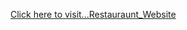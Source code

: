 <a href="https://utkarshsinghchouhan.github.io/MyProjects/Restaurants Website/index.html" target='_blank'>Click here to visit...Restauraunt_Website</a>
